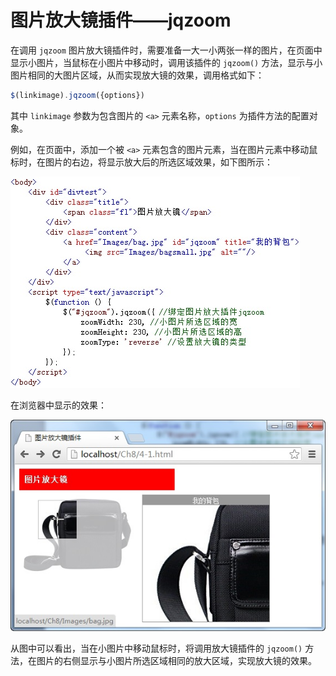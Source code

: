 # 图片放大镜插件——jqzoom 

在调用 `jqzoom` 图片放大镜插件时，需要准备一大一小两张一样的图片，在页面中显示小图片，当鼠标在小图片中移动时，调用该插件的 `jqzoom()` 方法，显示与小图片相同的大图片区域，从而实现放大镜的效果，调用格式如下：

```js
$(linkimage).jqzoom({options})
```

其中 `linkimage` 参数为包含图片的 `<a>` 元素名称，`options` 为插件方法的配置对象。

例如，在页面中，添加一个被 `<a>` 元素包含的图片元素，当在图片元素中移动鼠标时，在图片的右边，将显示放大后的所选区域效果，如下图所示：

<img src="./imgs/2-4_1.jpg" alt="" />

在浏览器中显示的效果：

<img src="./imgs/2-4_2.jpg" alt="" />

从图中可以看出，当在小图片中移动鼠标时，将调用放大镜插件的 `jqzoom()` 方法，在图片的右侧显示与小图片所选区域相同的放大区域，实现放大镜的效果。

